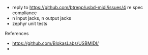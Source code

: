 * reply to https://github.com/btrepp/usbd-midi/issues/4 re spec compliance
* n input jacks, n output jacks
* zephyr unit tests

References

* https://github.com/BlokasLabs/USBMIDI/
*